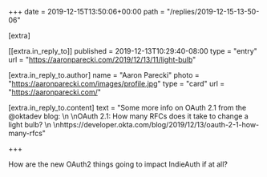+++
date = 2019-12-15T13:50:06+00:00
path = "/replies/2019-12-15-13-50-06"

[extra]

[[extra.in_reply_to]]
published = 2019-12-13T10:29:40-08:00
type = "entry"
url = "https://aaronparecki.com/2019/12/13/11/light-bulb"

[extra.in_reply_to.author]
name = "Aaron Parecki"
photo = "https://aaronparecki.com/images/profile.jpg"
type = "card"
url = "https://aaronparecki.com/"

[extra.in_reply_to.content]
text = "Some more info on OAuth 2.1 from the @oktadev blog: \n \nOAuth 2.1: How many RFCs does it take to change a light bulb? \n \nhttps://developer.okta.com/blog/2019/12/13/oauth-2-1-how-many-rfcs"

+++

How are the new OAuth2 things going to impact IndieAuth if at all?
